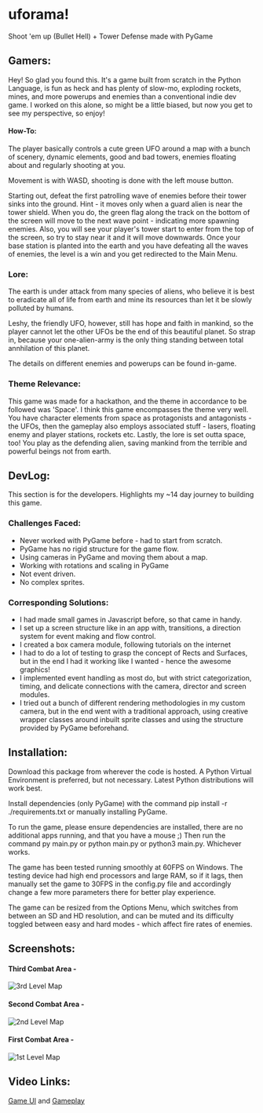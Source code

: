 # uforama!
Shoot 'em up (Bullet Hell) + Tower Defense made with PyGame

## Gamers:

Hey! So glad you found this. 
It's a game built from scratch in the Python Language, is fun as heck and has plenty of slow-mo, exploding rockets, mines, and more powerups and enemies than a conventional indie dev game.
I worked on this alone, so might be a little biased, but now you get to see my perspective, so enjoy!

#### How-To:

The player basically controls a cute green UFO around a map with a bunch of scenery, dynamic elements, good and bad towers, enemies floating about and regularly shooting at you.

Movement is with WASD, shooting is done with the left mouse button.

Starting out, defeat the first patrolling wave of enemies before their tower sinks into the ground. Hint - it moves only when a guard alien is near the tower shield. When you do, the green flag along the track on the bottom of the screen will move to the next wave point - indicating more spawning enemies. Also, you will see your player's tower start to enter from the top of the screen, so try to stay near it and it will move downwards. Once your base station is planted into the earth and you have defeating all the waves of enemies, the level is a win and you get redirected to the Main Menu.

### Lore:

The earth is under attack from many species of aliens, who believe it is best to eradicate all of life from earth and mine its resources than let it be slowly polluted by humans.

Leshy, the friendly UFO, however, still has hope and faith in mankind, so the player cannot let the other UFOs be the end of this beautiful planet. So strap in, because your one-alien-army is the only thing standing between total annhilation of this planet. 

The details on different enemies and powerups can be found in-game.

### Theme Relevance:

This game was made for a hackathon, and the theme in accordance to be followed was 'Space'. I think this game encompasses the theme very well. You have character elements from space as protagonists and antagonists - the UFOs, then the gameplay also employs associated stuff - lasers, floating enemy and player stations, rockets etc. Lastly, the lore is set outta space, too! You play as the defending alien, saving mankind from the terrible and powerful beings not from earth.

## DevLog:

This section is for the developers. Highlights my ~14 day journey to building this game.

### Challenges Faced:

* Never worked with PyGame before - had to start from scratch.
* PyGame has no rigid structure for the game flow.
* Using cameras in PyGame and moving them about a map.
* Working with rotations and scaling in PyGame
* Not event driven.
* No complex sprites.

### Corresponding Solutions:

* I had made small games in Javascript before, so that came in handy.
* I set up a screen structure like in an app with, transitions, a direction system for event making and flow control.
* I created a box camera module, following tutorials on the internet
* I had to do a lot of testing to grasp the concept of Rects and Surfaces, but in the end I had it working like I wanted - hence the awesome graphics!
* I implemented event handling as most do, but with strict categorization, timing, and delicate connections with the camera, director and screen modules.
* I tried out a bunch of different rendering methodologies in my custom camera, but in the end went with a traditional approach, using creative wrapper classes around inbuilt sprite classes and using the structure provided by PyGame beforehand.

## Installation:

Download this package from wherever the code is hosted.
A Python Virtual Environment is preferred, but not necessary.
Latest Python distributions will work best.

Install dependencies (only PyGame) with the command pip install -r ./requirements.txt or manually installing PyGame.

To run the game, please ensure dependencies are installed, there are no additional apps running, and that you have a mouse ;)
Then run the command py main.py or python main.py or python3 main.py. Whichever works.

The game has been tested running smoothly at 60FPS on Windows.
The testing device had high end processors and large RAM, so if it lags, then manually set the game to 30FPS in the config.py file and accordingly change a few more parameters there for better play experience.

The game can be resized from the Options Menu, which switches from between an SD and HD resolution, and can be muted and its difficulty toggled between easy and hard modes - which affect fire rates of enemies.

## Screenshots:

#### Third Combat Area - 
![3rd Level Map](https://i.ibb.co/V20X6xw/Screenshot-2022-06-12-215829.png)

#### Second Combat Area - 
![2nd Level Map](https://i.ibb.co/KqzpSjr/Screenshot-2022-06-12-220050.png)

#### First Combat Area - 
![1st Level Map](https://i.ibb.co/fCVnxXg/Screenshot-2022-06-12-220226.png)

## Video Links:

[Game UI](https://vimeo.com/719602849) and [Gameplay](https://vimeo.com/719602810)